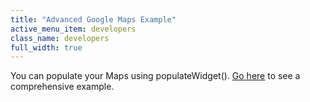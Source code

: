 ```yaml
---
title: "Advanced Google Maps Example"
active_menu_item: developers
class_name: developers
full_width: true
---
```



You can populate your Maps using populateWidget(). [Go here](../../../../product-guide/advanced-important-widgets/google-v3-maps-widget/using-populatewidget) to see a comprehensive example.

